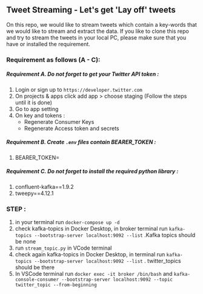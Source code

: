 ## Tweet Streaming - Let's get 'Lay off' tweets 
On this repo, we would like to stream tweets which contain a key-words that we would like to stream and extract the data. If you like to clone this repo and try to stream the tweets in your local PC, please make sure that you have or installed the requirement.

### Requirement as follows (A - C):
##### Requirement A. Do not forget to get your Twitter API token :
1. Login or sign up to `https://developer.twitter.com`
2. On projects & apps click add app > choose staging (Follow the steps until it is done)
3. Go to app setting
4. On key and tokens : 
    - Regenerate Consumer Keys
    - Regenerate Access token and secrets

##### Requirement B. Create  `.env` files contain BEARER_TOKEN : 
1. BEARER_TOKEN=<bearer token>

##### Requirement C. Do not forget to install the required python library :
1. confluent-kafka==1.9.2
2. tweepy==4.12.1

### STEP : 
1. in your terminal run `docker-compose up -d`
2. check kafka-topics in Docker Desktop, in broker terminal run `kafka-topics --bootstrap-server localhost:9092 --list` .Kafka topics should be none
3. run `stream_topic.py` in VCode terminal
4. check again kafka-topics in Docker Desktop, in terminal run `kafka-topics --bootstrap-server localhost:9092 --list` . twitter_topics should be there
5. In VSCode terminal run `docker exec -it broker /bin/bash` and `kafka-console-consumer --bootstrap-server localhost:9092 --topic twitter_topic --from-beginning`






